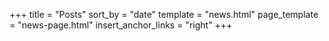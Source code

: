 +++
title = "Posts"
sort_by = "date"
template = "news.html"
page_template = "news-page.html"
insert_anchor_links = "right"
+++
